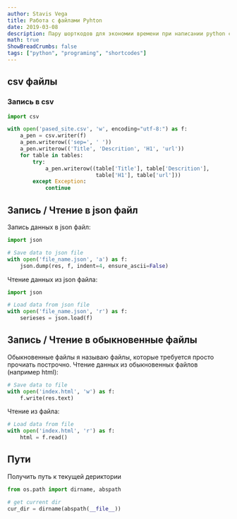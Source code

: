 ```yaml
---
author: Stavis Vega
title: Работа с файлами Pyhton
date: 2019-03-08
description: Пару шорткодов для экономии времени при написании python скриптов
math: true
ShowBreadCrumbs: false
tags: ["python", "programing", "shortcodes"]
---
```

## csv файлы

### Запись в csv

```python
import csv

with open('pased_site.csv', 'w', encoding="utf-8:") as f:
    a_pen = csv.writer(f)
    a_pen.writerow(('sep=', ' '))
    a_pen.writerow(('Title', 'Descrition', 'H1', 'url'))
    for table in tables:
        try:
            a_pen.writerow((table['Title'], table['Descrition'],
                            table['H1'], table['url']))
        except Exception:
            continue
```

## Запись / Чтение в json файл

Запись данных в  json файл:

```python
import json

# Save data to json file
with open('file_name.json', 'a') as f:
    json.dump(res, f, indent=4, ensure_ascii=False)
```

Чтение данных из json файла:

```python
import json

# Load data from json file
with open('file_name.json', 'r') as f:
    serieses = json.load(f)
```

## Запись / Чтение в обыкновенные файлы

Обыкновенные файлы я называю файлы, которые требуется просто прочиать построчно.
Чтение данных из обыкновенных файлов (например html):

```python
# Save data to file
with open('index.html', 'w') as f:
    f.write(res.text)
```

Чтение из файла:

```python
# Load data from file
with open('index.html', 'r') as f:
    html = f.read()
```

## Пути

Получить путь к текущей дериктории

```python
from os.path import dirname, abspath

# get current dir
cur_dir = dirname(abspath(__file__))
```